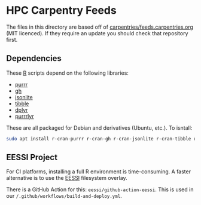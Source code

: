 # HPC Carpentry Feeds

The files in this directory are based off of [carpentries/feeds.carpentries.org](
https://github.com/carpentries/feeds.carpentries.org) (MIT licenced). 
If they require an update you should check that repository first.

## Dependencies

These [R](https://www.r-project.org) scripts depend on the following libraries:
* [purrr](https://cran.r-project.org/web/packages/purrr/)
* [gh](https://cran.r-project.org/web/packages/gh/)
* [jsonlite](https://cran.r-project.org/web/packages/jsonlite/)
* [tibble](https://cran.r-project.org/web/packages/tibble/)
* [dplyr](https://cran.r-project.org/web/packages/dplyr/)
* [purrrlyr](https://cran.r-project.org/web/packages/purrrlyr/)

These are all packaged for Debian and derivatives (Ubuntu, etc.). To isntall:

```bash
sudo apt install r-cran-purrr r-cran-gh r-cran-jsonlite r-cran-tibble r-cran-dplyr r-cran-purrrlyr
```

## EESSI Project

For CI platforms, installing a full R environment is time-consuming. A faster
alternative is to use the [EESSI](https://eessi.github.io/docs/) filesystem overlay.

There is a GitHub Action for this: `eessi/github-action-eessi`. This is used in
our `/.github/workflows/build-and-deploy.yml`.
